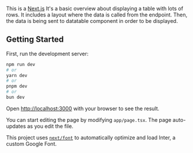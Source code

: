 This is a [Next.js](https://nextjs.org/) 
It's a basic overview about displaying a table with lots of rows. 
It includes a layout where the data is called from the endpoint. Then, the data is being sent to datatable component in order to be displayed.

## Getting Started

First, run the development server:

```bash
npm run dev
# or
yarn dev
# or
pnpm dev
# or
bun dev
```

Open [http://localhost:3000](http://localhost:3000) with your browser to see the result.

You can start editing the page by modifying `app/page.tsx`. The page auto-updates as you edit the file.

This project uses [`next/font`](https://nextjs.org/docs/basic-features/font-optimization) to automatically optimize and load Inter, a custom Google Font.


